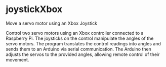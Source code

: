 # joystickXbox
Move a servo motor using an Xbox Joystick

Control two servo motors using an Xbox controller connected to a Raspberry Pi. The joysticks on the control manipulate the angles of the servo motors. The program translates the control readings into angles and sends them to an Arduino via serial communication. The Arduino then adjusts the servos to the provided angles, allowing remote control of their movement.
